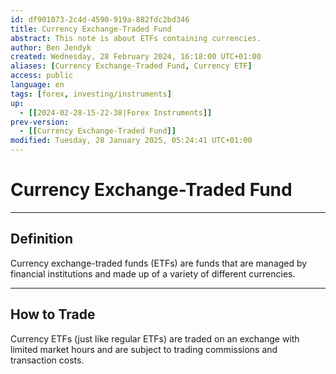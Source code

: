 ```yaml
---
id: df901073-2c4d-4590-919a-882fdc2bd346
title: Currency Exchange-Traded Fund
abstract: This note is about ETFs containing currencies.
author: Ben Jendyk
created: Wednesday, 28 February 2024, 16:18:00 UTC+01:00
aliases: [Currency Exchange-Traded Fund, Currency ETF]
access: public
language: en
tags: [forex, investing/instruments]
up:
  - [[2024-02-28-15-22-38|Forex Instruments]]
prev-version:
  - [[Currency Exchange-Traded Fund]]
modified: Tuesday, 28 January 2025, 05:24:41 UTC+01:00
---
```


# Currency Exchange-Traded Fund

---

## Definition

Currency exchange-traded funds (ETFs) are funds that are managed by financial institutions and made up of a variety of different currencies. 

---

## How to Trade

Currency ETFs (just like regular ETFs) are traded on an exchange with limited market hours and are subject to trading commissions and transaction costs.
